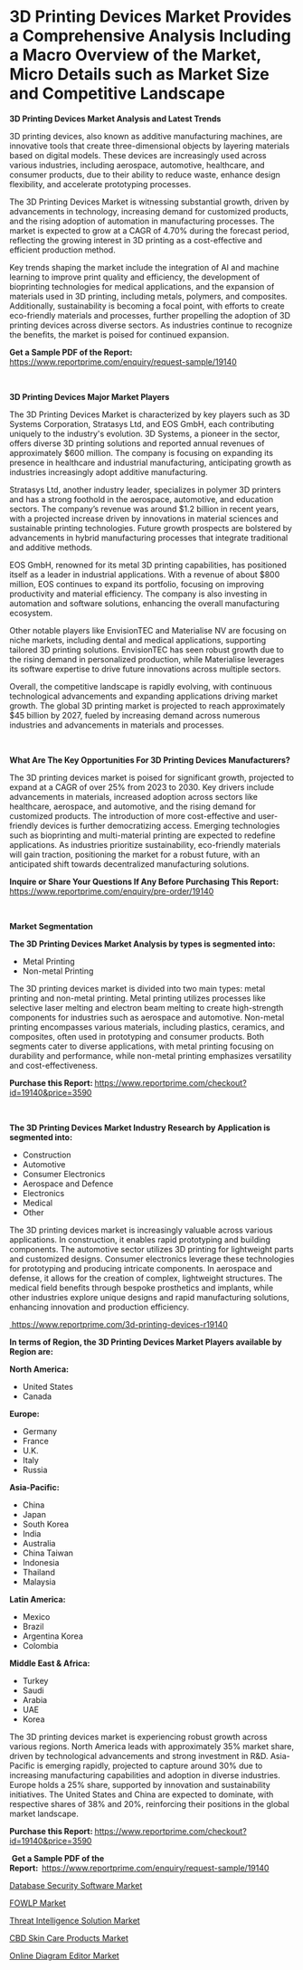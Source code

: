 <p><h1>3D Printing Devices Market Provides a Comprehensive Analysis Including a Macro Overview of the Market, Micro Details such as Market Size and Competitive Landscape</h1></p><p><strong>3D Printing Devices Market Analysis and Latest Trends</strong></p>
<p><p>3D printing devices, also known as additive manufacturing machines, are innovative tools that create three-dimensional objects by layering materials based on digital models. These devices are increasingly used across various industries, including aerospace, automotive, healthcare, and consumer products, due to their ability to reduce waste, enhance design flexibility, and accelerate prototyping processes.</p><p>The 3D Printing Devices Market is witnessing substantial growth, driven by advancements in technology, increasing demand for customized products, and the rising adoption of automation in manufacturing processes. The market is expected to grow at a CAGR of 4.70% during the forecast period, reflecting the growing interest in 3D printing as a cost-effective and efficient production method.</p><p>Key trends shaping the market include the integration of AI and machine learning to improve print quality and efficiency, the development of bioprinting technologies for medical applications, and the expansion of materials used in 3D printing, including metals, polymers, and composites. Additionally, sustainability is becoming a focal point, with efforts to create eco-friendly materials and processes, further propelling the adoption of 3D printing devices across diverse sectors. As industries continue to recognize the benefits, the market is poised for continued expansion.</p></p>
<p><strong>Get a Sample PDF of the Report:&nbsp;</strong> <a href="https://www.reportprime.com/enquiry/request-sample/19140?utm_campaign=1832&utm_medium=2&utm_source=Github&utm_content=ia&utm_term=22112024&utm_id=3d-printing-devices">https://www.reportprime.com/enquiry/request-sample/19140</a></p>
<p>&nbsp;</p>
<p><strong>3D Printing Devices Major Market Players</strong></p>
<p><p>The 3D Printing Devices Market is characterized by key players such as 3D Systems Corporation, Stratasys Ltd, and EOS GmbH, each contributing uniquely to the industry's evolution. 3D Systems, a pioneer in the sector, offers diverse 3D printing solutions and reported annual revenues of approximately $600 million. The company is focusing on expanding its presence in healthcare and industrial manufacturing, anticipating growth as industries increasingly adopt additive manufacturing.</p><p>Stratasys Ltd, another industry leader, specializes in polymer 3D printers and has a strong foothold in the aerospace, automotive, and education sectors. The company’s revenue was around $1.2 billion in recent years, with a projected increase driven by innovations in material sciences and sustainable printing technologies. Future growth prospects are bolstered by advancements in hybrid manufacturing processes that integrate traditional and additive methods.</p><p>EOS GmbH, renowned for its metal 3D printing capabilities, has positioned itself as a leader in industrial applications. With a revenue of about $800 million, EOS continues to expand its portfolio, focusing on improving productivity and material efficiency. The company is also investing in automation and software solutions, enhancing the overall manufacturing ecosystem.</p><p>Other notable players like EnvisionTEC and Materialise NV are focusing on niche markets, including dental and medical applications, supporting tailored 3D printing solutions. EnvisionTEC has seen robust growth due to the rising demand in personalized production, while Materialise leverages its software expertise to drive future innovations across multiple sectors.</p><p>Overall, the competitive landscape is rapidly evolving, with continuous technological advancements and expanding applications driving market growth. The global 3D printing market is projected to reach approximately $45 billion by 2027, fueled by increasing demand across numerous industries and advancements in materials and processes.</p></p>
<p>&nbsp;</p>
<p><strong>What Are The Key Opportunities For 3D Printing Devices Manufacturers?</strong></p>
<p><p>The 3D printing devices market is poised for significant growth, projected to expand at a CAGR of over 25% from 2023 to 2030. Key drivers include advancements in materials, increased adoption across sectors like healthcare, aerospace, and automotive, and the rising demand for customized products. The introduction of more cost-effective and user-friendly devices is further democratizing access. Emerging technologies such as bioprinting and multi-material printing are expected to redefine applications. As industries prioritize sustainability, eco-friendly materials will gain traction, positioning the market for a robust future, with an anticipated shift towards decentralized manufacturing solutions.</p></p>
<p><strong>Inquire or Share Your Questions If Any Before Purchasing This Report:</strong> <a href="https://www.reportprime.com/enquiry/pre-order/19140?utm_campaign=1832&utm_medium=2&utm_source=Github&utm_content=ia&utm_term=22112024&utm_id=3d-printing-devices">https://www.reportprime.com/enquiry/pre-order/19140</a></p>
<p>&nbsp;</p>
<p><strong>Market Segmentation</strong></p>
<p><strong>The 3D Printing Devices Market Analysis by types is segmented into:</strong></p>
<p><ul><li>Metal Printing</li><li>Non-metal Printing</li></ul></p>
<p><p>The 3D printing devices market is divided into two main types: metal printing and non-metal printing. Metal printing utilizes processes like selective laser melting and electron beam melting to create high-strength components for industries such as aerospace and automotive. Non-metal printing encompasses various materials, including plastics, ceramics, and composites, often used in prototyping and consumer products. Both segments cater to diverse applications, with metal printing focusing on durability and performance, while non-metal printing emphasizes versatility and cost-effectiveness.</p></p>
<p><strong>Purchase this Report:&nbsp;</strong><a href="https://www.reportprime.com/checkout?id=19140&price=3590&utm_campaign=1832&utm_medium=2&utm_source=Github&utm_content=ia&utm_term=22112024&utm_id=3d-printing-devices">https://www.reportprime.com/checkout?id=19140&price=3590</a></p>
<p>&nbsp;</p>
<p><strong>The 3D Printing Devices Market Industry Research by Application is segmented into:</strong></p>
<p><ul><li>Construction</li><li>Automotive</li><li>Consumer Electronics</li><li>Aerospace and Defence</li><li>Electronics</li><li>Medical</li><li>Other</li></ul></p>
<p><p>The 3D printing devices market is increasingly valuable across various applications. In construction, it enables rapid prototyping and building components. The automotive sector utilizes 3D printing for lightweight parts and customized designs. Consumer electronics leverage these technologies for prototyping and producing intricate components. In aerospace and defense, it allows for the creation of complex, lightweight structures. The medical field benefits through bespoke prosthetics and implants, while other industries explore unique designs and rapid manufacturing solutions, enhancing innovation and production efficiency.</p></p>
<p><a href="https://www.reportprime.com/3d-printing-devices-r19140?utm_campaign=1832&utm_medium=2&utm_source=Github&utm_content=ia&utm_term=22112024&utm_id=3d-printing-devices">&nbsp;https://www.reportprime.com/3d-printing-devices-r19140</a></p>
<p><strong>In terms of Region, the 3D Printing Devices Market Players available by Region are:</strong></p>
<p>
    <p> <strong> North America: </strong>
        <ul>
            <li>United States</li>
            <li>Canada</li>
        </ul>
        </p> 
    <p> <strong> Europe: </strong>
        <ul>
            <li>Germany</li>
            <li>France</li>
            <li>U.K.</li>
            <li>Italy</li>
            <li>Russia</li>
        </ul>
        </p> 
    <p> <strong> Asia-Pacific: </strong>
        <ul>
            <li>China</li>
            <li>Japan</li>
            <li>South Korea</li>
            <li>India</li>
            <li>Australia</li>
            <li>China Taiwan</li>
            <li>Indonesia</li>
            <li>Thailand</li>
            <li>Malaysia</li>
        </ul>
        </p> 
    <p> <strong> Latin America: </strong>
        <ul>
            <li>Mexico</li>
            <li>Brazil</li>
            <li>Argentina Korea</li>
            <li>Colombia</li>
        </ul>
        </p> 
    <p> <strong> Middle East & Africa: </strong>
        <ul>
            <li>Turkey</li>
            <li>Saudi</li>
            <li>Arabia</li>
            <li>UAE</li>
            <li>Korea</li>
        </ul>
    </p>
    </p>
<p><p>The 3D printing devices market is experiencing robust growth across various regions. North America leads with approximately 35% market share, driven by technological advancements and strong investment in R&D. Asia-Pacific is emerging rapidly, projected to capture around 30% due to increasing manufacturing capabilities and adoption in diverse industries. Europe holds a 25% share, supported by innovation and sustainability initiatives. The United States and China are expected to dominate, with respective shares of 38% and 20%, reinforcing their positions in the global market landscape.</p></p>
<p><strong>Purchase this Report: </strong><a href="https://www.reportprime.com/checkout?id=19140&price=3590&utm_campaign=1832&utm_medium=2&utm_source=Github&utm_content=ia&utm_term=22112024&utm_id=3d-printing-devices">https://www.reportprime.com/checkout?id=19140&price=3590</a></p>
<p>&nbsp;<strong>Get a Sample PDF of the Report:&nbsp;&nbsp;</strong><a href="https://www.reportprime.com/enquiry/request-sample/19140?utm_campaign=1832&utm_medium=2&utm_source=Github&utm_content=ia&utm_term=22112024&utm_id=3d-printing-devices">https://www.reportprime.com/enquiry/request-sample/19140</a></p>
<p><strong></strong></p>
<p><p><a href="https://issuu.com/reportprime-2/docs/database-security-software-market-s_6bc8b4ba520252?utm_campaign=1832&utm_medium=2&utm_source=Github&utm_content=ia&utm_term=22112024&utm_id=3d-printing-devices">Database Security Software Market</a></p><p><a href="https://www.linkedin.com/pulse/fowlp-report-industry-analysis-growth-projections-from-2024-gigoe?utm_campaign=1832&utm_medium=2&utm_source=Github&utm_content=ia&utm_term=22112024&utm_id=3d-printing-devices">FOWLP Market</a></p><p><a href="https://issuu.com/reportprime-2/docs/threat-intelligence-solution-market_6716755a5350e4?utm_campaign=1832&utm_medium=2&utm_source=Github&utm_content=ia&utm_term=22112024&utm_id=3d-printing-devices">Threat Intelligence Solution Market</a></p><p><a href="https://www.linkedin.com/pulse/cbd-skin-care-products-value-chain-analysis-from-raw-materials-ulhoe?utm_campaign=1832&utm_medium=2&utm_source=Github&utm_content=ia&utm_term=22112024&utm_id=3d-printing-devices">CBD Skin Care Products Market</a></p><p><a href="https://www.linkedin.com/pulse/detailed-examination-online-diagram-editor-market-macro-5qwye?utm_campaign=1832&utm_medium=2&utm_source=Github&utm_content=ia&utm_term=22112024&utm_id=3d-printing-devices">Online Diagram Editor Market</a></p></p>